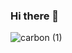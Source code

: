 ### Hi there 👋

<!--
**mainak-debnath/mainak-debnath** is a ✨ _special_ ✨ repository because its `README.md` (this file) appears on your GitHub profile.

Here are some ideas to get you started:

- 🔭 I’m currently working on ...
- 🌱 I’m currently learning ...
- 👯 I’m looking to collaborate on ...
- 🤔 I’m looking for help with ...
- 💬 Ask me about ...
- 📫 How to reach me: ...
- 😄 Pronouns: ...
- ⚡ Fun fact: ...
-->


![carbon (1)](https://user-images.githubusercontent.com/55401423/114430006-94b58800-9bdb-11eb-9f6b-e21ee9286b6a.png)
